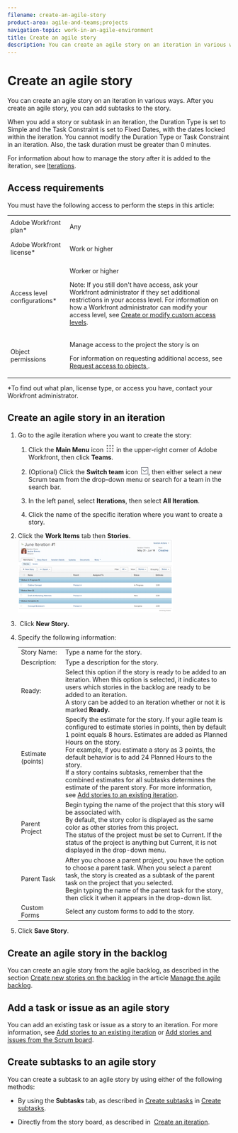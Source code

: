 ```yaml
---
filename: create-an-agile-story
product-area: agile-and-teams;projects
navigation-topic: work-in-an-agile-environment
title: Create an agile story
description: You can create an agile story on an iteration in various ways. After you create an agile story, you can add subtasks to the story.
---
```


# Create an agile story

You can create an agile story on an iteration in various ways. After you create an agile story, you can add subtasks to the story.

When you add a story or subtask in an iteration, the Duration Type is set to Simple and the Task Constraint is set to Fixed Dates, with the dates locked within the iteration. You cannot modify the Duration Type or Task Constraint in an iteration. Also, the task duration must be greater than 0 minutes.

For information about how to manage the story after it is added to the iteration, see [Iterations](../../agile/use-scrum-in-an-agile-team/iterations/iterations.md).

## Access requirements

You must have the following access to perform the steps in this article:

<table style="table-layout:auto"> 
 <col> 
 </col> 
 <col> 
 </col> 
 <tbody> 
  <tr> 
   <td role="rowheader">Adobe Workfront plan*</td> 
   <td> <p>Any</p> </td> 
  </tr> 
  <tr> 
   <td role="rowheader">Adobe Workfront license*</td> 
   <td> <p>Work or higher</p> </td> 
  </tr> 
  <tr> 
   <td role="rowheader">Access level configurations*</td> 
   <td> <p>Worker or higher</p> <p>Note: If you still don't have access, ask your Workfront administrator if they set additional restrictions in your access level. For information on how a Workfront administrator can modify your access level, see <a href="../../administration-and-setup/add-users/configure-and-grant-access/create-modify-access-levels.md" class="MCXref xref">Create or modify custom access levels</a>.</p> </td> 
  </tr> 
  <tr> 
   <td role="rowheader">Object permissions</td> 
   <td> <p>Manage access to the project the story is on</p> <p>For information on requesting additional access, see <a href="../../workfront-basics/grant-and-request-access-to-objects/request-access.md" class="MCXref xref">Request access to objects </a>.</p> </td> 
  </tr> 
 </tbody> 
</table>

&#42;To find out what plan, license type, or access you have, contact your Workfront administrator.

## Create an agile story in an iteration

1. Go to the agile iteration where you want to create the story:

   1. Click the **Main Menu** icon ![](assets/main-menu-icon.png) in the upper-right corner of Adobe Workfront, then click **Teams**.
   
   1. (Optional) Click the **Switch team** icon ![Switch team icon](assets/switch-team-icon.png), then either select a new Scrum team from the drop-down menu or search for a team in the search bar.
   
   1. In the left panel, select **Iterations**, then select **All Iteration**.
   1. Click the name of the specific iteration where you want to create a story.

1. Click the **Work Items** tab then **Stories**.  
   ![Screen_Shot_2018-06-04_at_4.24.17_PM.png](assets/screen-shot-2018-06-04-at-4.24.17-pm-350x164.png)

1. &nbsp;Click **New Story.**
1. Specify the following information:  

   <table style="table-layout:auto">
    <col>
    <col>
    <tbody>
     <tr>
      <td role="rowheader">Story Name:</td>
      <td>Type a name for the story.</td>
     </tr>
     <tr>
      <td role="rowheader">Description:</td>
      <td>Type a description for the story.</td>
     </tr>
     <tr>
      <td role="rowheader">Ready:</td>
      <td>Select this option if the story is ready to be added to an iteration. When this option is selected, it indicates&nbsp;to users which stories in the backlog are ready to be added to an iteration.<br>A story can be added to an iteration whether or not it is marked <strong>Ready.</strong></td>
     </tr>
     <tr>
      <td role="rowheader">Estimate (points)</td>
      <td>Specify the estimate for the story. If your&nbsp;agile team is configured to estimate stories in points, then by default 1 point equals 8 hours. Estimates are added as Planned Hours on the story.<br>For example, if you estimate a story as 3 points, the default behavior is to add 24 Planned Hours&nbsp;to the story.<br>If a story contains subtasks, remember that the combined&nbsp;estimates for all subtasks determines the estimate of&nbsp;the parent story. For more information, see&nbsp;<a href="../../agile/use-scrum-in-an-agile-team/iterations/add-stories-to-existing-iteration.md" class="MCXref xref">Add stories to an existing iteration</a>.</td>
     </tr>
     <tr>
      <td role="rowheader">Parent Project</td>
      <td>Begin typing the name of the project that this story will be associated with.<br>By default, the story color is displayed as the same color as other stories from this project.<br>The status of the project must be set to Current. If the status of the project is anything but Current, it is not displayed in the drop-down menu.</td>
     </tr>
     <tr>
      <td role="rowheader">Parent Task</td>
      <td>After you choose a parent project, you have the option to choose a parent task. When you select a parent task,&nbsp;the story is created as a subtask of the parent task on the project that you selected.<br>Begin&nbsp;typing the name of the parent task for the story, then click it when it appears in the drop-down list.</td>
     </tr>
     <tr>
      <td role="rowheader">Custom Forms</td>
      <td>Select any custom forms to add to the story.</td>
     </tr>
    </tbody>
   </table>

1. Click **Save Story**.

## Create an agile story in the backlog

You can create an agile story from the agile backlog, as described in the section [Create new stories on the backlog](../../agile/work-in-an-agile-environment/manage-the-agile-backlog.md#creating-new-stories) in the article [Manage the agile backlog](../../agile/work-in-an-agile-environment/manage-the-agile-backlog.md).

## Add a task or issue as an agile story

You can add an existing task or issue as a story to an iteration. For more information, see [Add stories to an existing iteration](../../agile/use-scrum-in-an-agile-team/iterations/add-stories-to-existing-iteration.md) or [Add stories and issues from the Scrum board](../../agile/use-scrum-in-an-agile-team/scrum-board/add-story-from-scrum-board.md).

## Create subtasks to an agile story

You can create a subtask to an agile story by using either of the following methods:

* By using the **Subtasks**&nbsp;tab, as described in [Create subtasks](../../manage-work/tasks/create-tasks/create-subtasks.md#creating-subtasks) in [Create subtasks](../../manage-work/tasks/create-tasks/create-subtasks.md).

* Directly from the story board, as described in&nbsp; [Create an iteration](../../agile/use-scrum-in-an-agile-team/iterations/create-an-iteration.md).


